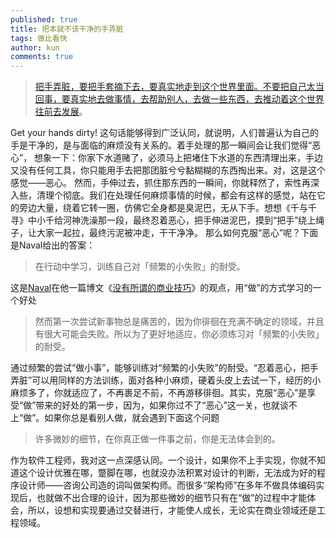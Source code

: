 ```yaml
---
published: true
title: 把本就不该干净的手弄脏
tags: 做比看快
author: kun
comments: true
---
```



> [把手弄脏，要把手套摘下去，要真实地走到这个世界里面。不要把自己太当回事，要真实地去做事情，去帮助别人，去做一些东西，去推动着这个世界往前去发展](https://mp.weixin.qq.com/s/9KRvX7CBQIu0tVGtVNm9QQ)。

Get your hands dirty! 这句话能够得到广泛认同，就说明，人们普遍认为自己的手是干净的，是与面临的麻烦没有关系的。着手处理的那一瞬间会让我们觉得“恶心”，
想象一下：你家下水道赌了，必须马上把堵住下水道的东西清理出来，手边又没有任何工具，你只能用手去把那团脏兮兮黏糊糊的东西掏出来。对，这是这个感觉——恶心。
然而，手伸过去，抓住那东西的一瞬间，你就释然了，索性再深入些，清理个彻底。我们在处理任何麻烦事情的时候，都会有这样的感觉，站在它的旁边大量，绕着它转一圈，仿佛它全身都是臭泥巴，无从下手。想想《千与千寻》中小千给河神洗澡那一段，最终忍着恶心，把手伸进泥巴，摸到“把手”绕上绳子，让大家一起拉，最终污泥被冲走，干干净净。
那么如何克服“恶心”呢？下面是Naval给出的答案：

> 在行动中学习，训练自己对「频繁的小失败」的耐受。

这是[Naval](https://nav.al/)在他一篇博文《[没有所谓的商业技巧](https://nav.al/skill-business)》的观点，用“做”的方式学习的一个好处

> 然而第一次尝试新事物总是痛苦的，因为你徘徊在充满不确定的领域，并且有很大可能会失败。所以为了更好地适应，你必须练习对「频繁的小失败」的耐受。

通过频繁的尝试“做小事”，能够训练对“频繁的小失败”的耐受。“忍着恶心，把手弄脏”可以用同样的方法训练，面对各种小麻烦，硬着头皮上去试一下，经历的小麻烦多了，你就适应了，不再裹足不前，不再游移徘徊。其实，克服“恶心”是享受“做”带来的好处的第一步，因为，如果你过不了“恶心”这一关，也就谈不上“做”。如果你总是看别人做，就会遇到下面这个问题

> 许多微妙的细节，在你真正做一件事之前，你是无法体会到的。

作为软件工程师，我对这一点深感认同。一个设计，如果你不上手实现，你就不知道这个设计优雅在哪，蹩脚在哪，也就没办法积累对设计的判断，无法成为好的程序设计师——咨询公司造的词叫做架构师。而很多“架构师”在多年不做具体编码实现后，也就做不出合理的设计，因为那些微妙的细节只有在“做”的过程中才能体会，所以，设想和实现要通过交替进行，才能使人成长，无论实在商业领域还是工程领域。
